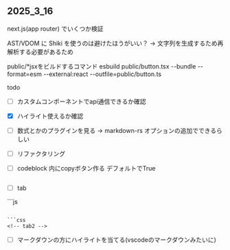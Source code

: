 ## 2025_3_16
next.js(app router) でいくつか検証

AST/VDOM に Shiki を使うのは避けたほうがいい？
-> 文字列を生成するため再解析する必要があるため

public/*jsxをビルドするコマンド
esbuild public/button.tsx --bundle --format=esm --external:react --outfile=public/button.ts

todo
- [ ] カスタムコンポーネントでapi通信できるか確認
- [x] ハイライト使えるか確認
- [ ] 数式とかのプラグインを見る -> markdown-rs オプションの追加でできるらしい
- [ ] リファクタリング

- [ ] codeblock 内にcopyボタン作る
デフォルトでTrue
```js

```

- [ ] tab
<Tab>
```js
<!-- tab1 -->

```

```css
<!-- tab2 -->

```
</Tab>


- [ ] マークダウンの方にハイライトを当てる(vscodeのマークダウンみたいに)
